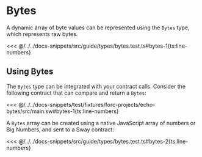 # Bytes

A dynamic array of byte values can be represented using the `Bytes` type, which represents raw bytes.

<<< @/../../docs-snippets/src/guide/types/bytes.test.ts#bytes-1{ts:line-numbers}

## Using Bytes

The `Bytes` type can be integrated with your contract calls. Consider the following contract that can compare and return a `Bytes`:

<<< @/../../docs-snippets/test/fixtures/forc-projects/echo-bytes/src/main.sw#bytes-1{ts:line-numbers}

A `Bytes` array can be created using a native JavaScript array of numbers or Big Numbers, and sent to a Sway contract:

<<< @/../../docs-snippets/src/guide/types/bytes.test.ts#bytes-2{ts:line-numbers}
